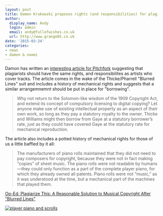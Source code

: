 ```yaml
---
layout: post
title: Damon Krukowski proposes rights (and responsibilities) for plagiarists
author:
  display_name: Andy
  login: admin
  email: andy@fullofwishes.co.uk
  url: http://www.grange85.co.uk
date: '2015-03-24'
categories:
- news
- damon & naomi
---
```

<p>Damon has written an <a href="http://pitchfork.com/features/oped/9613-plagiarize-this-a-reasonable-solution-to-musical-copyright-after-blurred-lines/">interesting article for Pitchfork</a> suggesting that plagiarists should have the same rights, and responsibilites as artists who cover tracks. The article comes in the wake of the Thicke/Pharrell "Blurred Lines" suit and includes a history of mechanical rights and suggests that a similar arrangemnemnt should be put in place for "borrowing".</p>
<blockquote><p>Why not return to the Solomon-like wisdom of the 1909 Copyright Act, and extend its concept of compulsory licensing to digital copying? Let anyone make use of existing intellectual property as an aspect of their own work, so long as they pay a statutory royalty to the owner. Thicke and Williams might then borrow from Gaye at a statutory borrower’s rate, just as they could have covered Gaye at the statutory rate for mechanical reproduction.</p></blockquote>
<p>The article also includes a potted history of mechanical rights for those of us a little baffled by it all:</p>
<blockquote><p>The manufacturers of piano rolls maintained that they did not need to pay composers for copyright, because they were not in fact making “copies” of sheet music. The piano rolls were not readable by humans—they could only function as a part of the complete player piano, for which they already owned all patents. Piano rolls were not “music,” as it was understood at the time, but a mechanical part of the machines that played them.</p></blockquote>
<p><a href="http://pitchfork.com/features/oped/9613-plagiarize-this-a-reasonable-solution-to-musical-copyright-after-blurred-lines/">Op-Ed: Plagiarize This: A Reasonable Solution to Musical Copyright After "Blurred Lines"</a></p>
<p><a href="https://www.flickr.com/photos/_sjg_/8719863740" title="player piano and scrolls by Samuel, on Flickr"><img class="aligncenter" src="https://media.fullofwishes.co.uk/flickr-downloads/8719863740_6bea874f25_z.jpg" alt="player piano and scrolls"></a></p>
